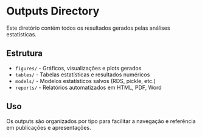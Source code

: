 # Outputs Directory

Este diretório contém todos os resultados gerados pelas análises estatísticas.

## Estrutura

- `figures/` - Gráficos, visualizações e plots gerados
- `tables/` - Tabelas estatísticas e resultados numéricos
- `models/` - Modelos estatísticos salvos (RDS, pickle, etc.)
- `reports/` - Relatórios automatizados em HTML, PDF, Word

## Uso

Os outputs são organizados por tipo para facilitar a navegação e referência em publicações e apresentações.
